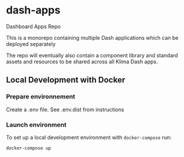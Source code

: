 # dash-apps

Dashboard Apps Repo

This is a monorepo containing multiple Dash applications which can be deployed separately

The repo will eventually also contain a component library and standard assets and resources
to be shared across all Klima Dash apps.

## Local Development with Docker

### Prepare environnement

Create a .env file. See .env.dist from instructions

### Launch environment

To set up a local development environment with `docker-compose` run:

```bash
docker-compose up
```
